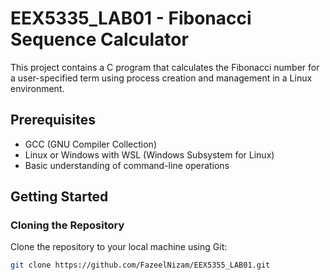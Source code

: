 # EEX5335_LAB01 - Fibonacci Sequence Calculator

This project contains a C program that calculates the Fibonacci number for a user-specified term using process creation and management in a Linux environment.

## Prerequisites

- GCC (GNU Compiler Collection)
- Linux or Windows with WSL (Windows Subsystem for Linux)
- Basic understanding of command-line operations

## Getting Started

### Cloning the Repository

Clone the repository to your local machine using Git:

```sh
git clone https://github.com/FazeelNizam/EEX5355_LAB01.git
